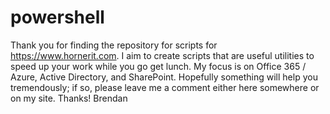 # powershell
Thank you for finding the repository for scripts for https://www.hornerit.com. I aim to create scripts that are useful utilities to speed up your work while you go get lunch. My focus is on Office 365 / Azure, Active Directory, and SharePoint. Hopefully something will help you tremendously; if so, please leave me a comment either here somewhere or on my site. Thanks!
Brendan
